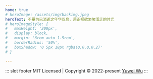 ```yaml
---
home: true
# heroImage: /assets/img/backimg.jpeg
heroText: 不要为已消逝之年华叹息，须正视欲匆匆溜走的时光
# heroImageStyle: {
#   maxHeight: '200px',
#   display: block,
#   margin: '6rem auto 1.5rem',
#   borderRadius: '50%',
#   boxShadow: '0 5px 18px rgba(0,0,0,0.2)'
# }

---
```

::: slot footer
MIT Licensed | Copyright © 2022-present [Yuwei Wu](https://github.com/GressWu)
:::



